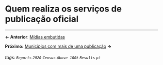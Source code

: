 # Quem realiza os serviços de publicação oficial

---

**← Anterior**: <a href="https://hackmd.io/@querido-diario/report-census-qd-2020-embeds-pt" target="_self">Mídias embutidas</a>

**Próximo:** <a href="https://hackmd.io/@querido-diario/report-census-qd-2020-multiple-pt" target="_self">Municípios com mais de uma publicação</a> **→**

###### tags: `Reports` `2020` `Census` `Above 100k` `Results` `pt`